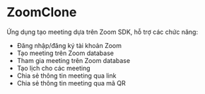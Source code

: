 # ZoomClone

Ứng dụng tạo meeting dựa trên Zoom SDK, hỗ trợ các chức năng:
  - Đăng nhập/đăng ký tài khoản Zoom
  - Tạo meeting trên Zoom database
  - Tham gia meeting trên Zoom database
  - Tạo lịch cho các meeting
  - Chia sẻ thông tin meeting qua link
  - Chia sẻ thông tin meeting qua mã QR
